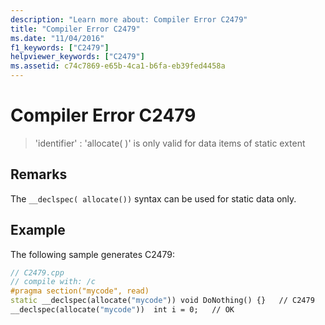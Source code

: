 ```yaml
---
description: "Learn more about: Compiler Error C2479"
title: "Compiler Error C2479"
ms.date: "11/04/2016"
f1_keywords: ["C2479"]
helpviewer_keywords: ["C2479"]
ms.assetid: c74c7869-e65b-4ca1-b6fa-eb39fed4458a
---
```

# Compiler Error C2479

> 'identifier' : 'allocate( )' is only valid for data items of static extent

## Remarks

The `__declspec( allocate())` syntax can be used for static data only.

## Example

The following sample generates C2479:

```cpp
// C2479.cpp
// compile with: /c
#pragma section("mycode", read)
static __declspec(allocate("mycode")) void DoNothing() {}   // C2479
__declspec(allocate("mycode"))  int i = 0;   // OK
```
